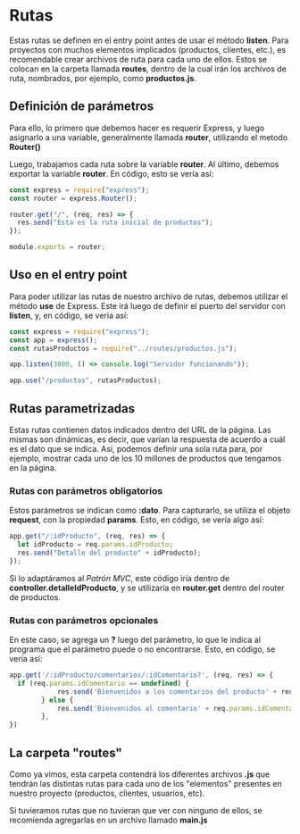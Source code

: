 # Rutas

Estas rutas se definen en el entry point antes de usar el método **listen**. Para proyectos con muchos elementos implicados (productos, clientes, etc.), es recomendable crear archivos de ruta para cada uno de ellos. Estos se colocan en la carpeta llamada **routes**, dentro de la cual irán los archivos de ruta, nombrados, por ejemplo, como **productos.js**.

## Definición de parámetros

Para ello, lo primero que debemos hacer es requerir Express, y luego asignarlo a una variable, generalmente llamada **router**, utilizando el metodo **Router()**

Luego, trabajamos cada ruta sobre la variable **router**. Al último, debemos exportar la variable **router**. En código, esto se vería así:

```javascript
const express = require("express");
const router = express.Router();

router.get("/", (req, res) => {
  res.send("Esta es la ruta inicial de productos");
});

module.exports = router;
```

## Uso en el entry point

Para poder utilizar las rutas de nuestro archivo de rutas, debemos utilizar el método **use** de Express. Este irá luego de definir el puerto del servidor con **listen**, y, en código, se veria así:

```javascript
const express = require("express");
const app = express();
const rutasProductos = require("../routes/productos.js");

app.listen(3000, () => console.log("Servidor funcionando"));

app.use("/productos", rutasProductos);
```

## Rutas parametrizadas

Estas rutas contienen datos indicados dentro del URL de la página. Las mismas son dinámicas, es decir, que varían la respuesta de acuerdo a cuál es el dato que se indica. Así, podemos definir una sola ruta para, por ejemplo, mostrar cada uno de los 10 millones de productos que tengamos en la página.

### Rutas con parámetros obligatorios

Estos parámetros se indican como **:dato**. Para capturarlo, se utiliza el objeto **request**, con la propiedad **params**. Esto, en código, se vería algo así:

```javascript
app.get("/:idProducto", (req, res) => {
  let idProducto = req.params.idProducto;
  res.send("Detalle del producto" + idProducto);
});
```

Si lo adaptáramos al _Patrón MVC_, este código iría dentro de **controller.detalleIdProducto**, y se utilizaría en **router.get** dentro del router de productos.

### Rutas con parámetros opcionales

En este caso, se agrega un **?** luego del parámetro, lo que le indica al programa que el parámetro puede o no encontrarse. Esto, en código, se vería así:

```javascript
app.get('/:idProducto/comentarios/:idComentario?', (req, res) => {
  if (req.params.idComentario == undefined) {
            res.send('Bienvenidos a los comentarios del producto' + req.params.id);
        } else {
            res.send('Bienvenidos al comentario' + req.params.idComentario + ' del producto' + req.params.id);
        },
})
```

## La carpeta "routes"

Como ya vimos, esta carpeta contendrá los diferentes archivos **.js** que tendrán las distintas rutas para cada uno de los "elementos" presentes en nuestro proyecto (productos, clientes, usuarios, etc).

Si tuvieramos rutas que no tuvieran que ver con ninguno de ellos, se recomienda agregarlas en un archivo llamado **main.js**
